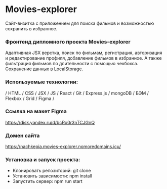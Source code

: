# Movies-explorer
Сайт-визитка с приложением для поиска фильмов и возможностью сохранить в избранное.

### Фронтенд дипломного проекта Movies-explorer
Адаптивная JSX верстка, поиск по фильмам, регистрация, авторизация и редактирование профиля, добавление фильмов в избранное. А также фильтрация фильмов по длительности с помощью чекбокса. Сохранение данных в LocalStorage.

### Используемые технологии:
/ HTML / CSS / JSX / JS / React / Git / Express.js / mongoDB / БЭМ / Flexbox / Grid / Figma /

### Ссылка на макет Figma 
https://disk.yandex.ru/d/bcRo0r3nTCJGnQ

### Домен сайта
https://nachkepia.movies-explorer.nomoredomains.icu/

### Установка и запуск проекта:
- Клонировать репозиторий: git clone 
- Установить зависимости: npm install
- Запустить сервер: npm run start